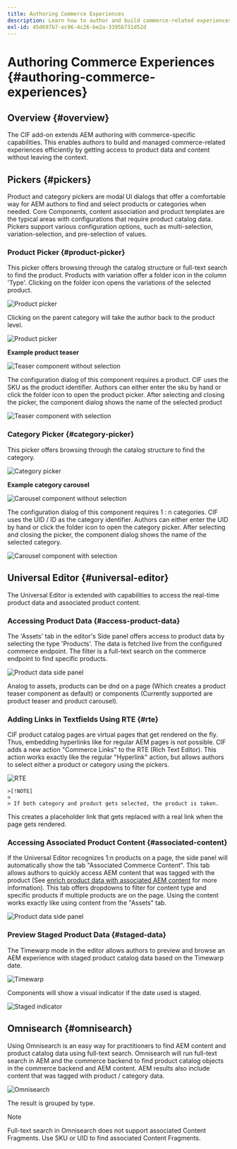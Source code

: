 ```yaml
---
title: Authoring Commerce Experiences
description: Learn how to author and build commerce-related experiences efficiently by getting access to product data and content without leaving the context.
exl-id: 45d697b7-ec96-4c26-be2a-3395b731d52d
---
```

# Authoring Commerce Experiences {#authoring-commerce-experiences}

## Overview {#overview}

The CIF add-on extends AEM authoring with commerce-specific capabilities. This enables authors to build and managed commerce-related experiences efficiently by getting access to product data and content without leaving the context.

## Pickers {#pickers}

Product and category pickers are modal UI dialogs that offer a comfortable way for AEM authors to find and select products or categories when needed. Core Components, content association and product templates are the typical areas with configurations that require product catalog data. Pickers support various configuration options, such as multi-selection, variation-selection, and pre-selection of values.

### Product Picker {#product-picker}

This picker offers browsing through the catalog structure or full-text search to find the product. Products with variation offer a folder icon in the column 'Type'. Clicking on the folder icon opens the variations of the selected product.

![Product picker](../assets/authoring/product-picker.png)

Clicking on the parent category will take the author back to the product level.

![Product picker](../assets/authoring/product-picker-variation.png)

**Example product teaser**

![Teaser component without selection](../assets/authoring/teaser_component_without_selection.png)

The configuration dialog of this component requires a product. CIF uses the SKU as the product identifier. Authors can either enter the sku by hand or click the folder icon to open the product picker. After selecting and closing the picker, the component dialog shows the name of the selected product

![Teaser component with selection](../assets/authoring/teaser_component_with_selection.png)

### Category Picker {#category-picker}

This picker offers browsing through the catalog structure to find the category.

![Category picker](../assets/authoring/category-picker.png)

**Example category carousel**

![Carousel component without selection](../assets/authoring/carousel_component_without_selection.png)

The configuration dialog of this component requires 1 : n categories. CIF uses the UID / ID as the category identifier. Authors can either enter the UID by hand or click the folder icon to open the category picker. After selecting and closing the picker, the component dialog shows the name of the selected category.

![Carousel component with selection](../assets/authoring/carousel_component_with_selection.png)

## Universal Editor {#universal-editor}

The Universal Editor is extended with capabilities to access the real-time product data and associated product content.

### Accessing Product Data {#access-product-data}

The 'Assets' tab in the editor's Side panel offers access to product data by selecting the type 'Products'. The data is fetched live from the configured commerce endpoint. The filter is a full-text search on the commerce endpoint to find specific products.

![Product data side panel](../assets/authoring/products-side-panel.png)

Analog to assets, products can be dnd on a page (Which creates a product teaser component as default) or components (Currently supported are product teaser and product carousel).

### Adding Links in Textfields Using RTE {#rte}

CIF product catalog pages are virtual pages that get rendered on the fly. Thus, embedding hyperlinks like for regular AEM pages is not possible. CIF adds a new action "Commerce Links" to the RTE (Rich Text Editor). This action works exactly like the regular "Hyperlink" action, but allows authors to select either a product or category using the pickers.

![RTE](../assets/authoring/RTE.png)

    >[!NOTE]
    >
    > If both category and product gets selected, the product is taken.

This creates a placeholder link that gets replaced with a real link when the page gets rendered.

### Accessing Associated Product Content {#associated-content}

If the Universal Editor recognizes 1:n products on a page, the side panel will automatically show the tab "Associated Commerce Content". This tab allows authors to quickly access AEM content that was tagged with the product (See [enrich product data with associated AEM content](./enrich-product-associated-content.md) for more information). This tab offers dropdowns to filter for content type and specific products if multiple products are on the page. Using the content works exactly like using content from the "Assets" tab.

![Product data side panel](../assets/authoring/associated-commerce-content-tab.png)

### Preview Staged Product Data {#staged-data}

The Timewarp mode in the editor allows authors to preview and browse an AEM experience with staged product catalog data based on the Timewarp date.

![Timewarp](../assets/authoring/timewarp.png)

Components will show a visual indicator if the date used is staged.

![Staged indicator](../assets/authoring/staged-indicator.png)

## Omnisearch {#omnisearch}

Using Omnisearch is an easy way for practitioners to find AEM content and product catalog data using full-text search. Omnisearch will run full-text search in AEM and the commerce backend to find product catalog objects in the commerce backend and AEM content. AEM results also include content that was tagged with product / category data.

![Omnisearch](../assets/authoring/omnisearch.png)

The result is grouped by type.

>[!NOTE]
>
> Full-text search in Omnisearch does not support associated Content Fragments. Use SKU or UID to find associated Content Fragments.
